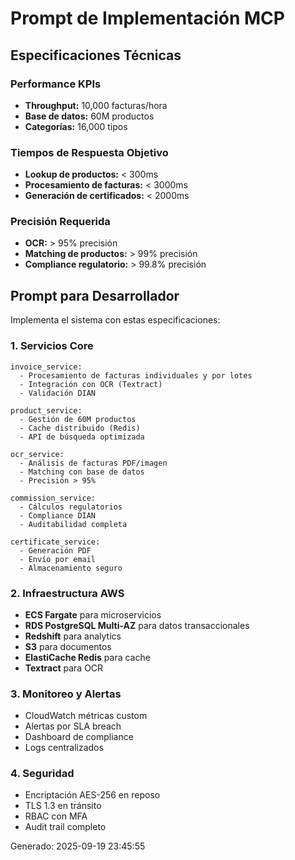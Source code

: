 # Prompt de Implementación MCP

## Especificaciones Técnicas

### Performance KPIs
- **Throughput:** 10,000 facturas/hora
- **Base de datos:** 60M productos
- **Categorías:** 16,000 tipos

### Tiempos de Respuesta Objetivo
- **Lookup de productos:** < 300ms
- **Procesamiento de facturas:** < 3000ms  
- **Generación de certificados:** < 2000ms

### Precisión Requerida
- **OCR:** > 95% precisión
- **Matching de productos:** > 99% precisión
- **Compliance regulatorio:** > 99.8% precisión

## Prompt para Desarrollador

Implementa el sistema con estas especificaciones:

### 1. Servicios Core
```
invoice_service:
  - Procesamiento de facturas individuales y por lotes
  - Integración con OCR (Textract)
  - Validación DIAN

product_service:
  - Gestión de 60M productos
  - Cache distribuido (Redis)
  - API de búsqueda optimizada

ocr_service:
  - Análisis de facturas PDF/imagen
  - Matching con base de datos
  - Precisión > 95%

commission_service:
  - Cálculos regulatorios
  - Compliance DIAN
  - Auditabilidad completa

certificate_service:
  - Generación PDF
  - Envío por email
  - Almacenamiento seguro
```

### 2. Infraestructura AWS
- **ECS Fargate** para microservicios
- **RDS PostgreSQL Multi-AZ** para datos transaccionales
- **Redshift** para analytics
- **S3** para documentos
- **ElastiCache Redis** para cache
- **Textract** para OCR

### 3. Monitoreo y Alertas
- CloudWatch métricas custom
- Alertas por SLA breach
- Dashboard de compliance
- Logs centralizados

### 4. Seguridad
- Encriptación AES-256 en reposo
- TLS 1.3 en tránsito
- RBAC con MFA
- Audit trail completo

Generado: 2025-09-19 23:45:55
